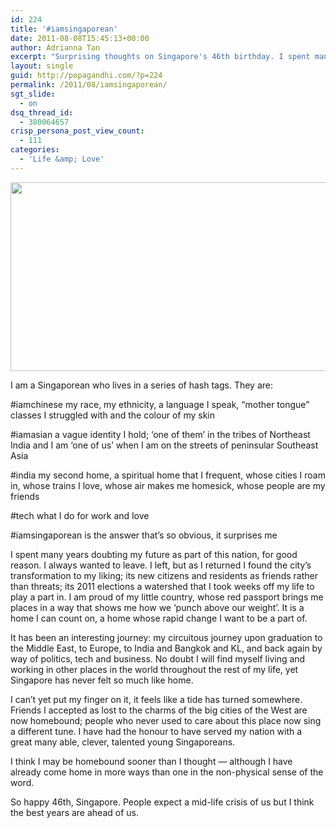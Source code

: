 ```yaml
---
id: 224
title: '#iamsingaporean'
date: 2011-08-08T15:45:13+00:00
author: Adrianna Tan
excerpt: "Surprising thoughts on Singapore's 46th birthday. I spent many years doubting my future as part of this nation, for good reason. I always wanted to leave. I left, but as I returned I found the city's transformation to my liking."
layout: single
guid: http://popagandhi.com/?p=224
permalink: /2011/08/iamsingaporean/
sgt_slide:
  - on
dsq_thread_id:
  - 380064657
crisp_persona_post_view_count:
  - 111
categories:
  - 'Life &amp; Love'
---
```

[<img src="http://res.cloudinary.com/dmchbvarm/image/upload/v1456563028/singapore_skyline_night_panorama_2011_edahmo.png" alt="" title="Singapore Skyline" width="640" height="302" class="size-full wp-image-233" />](http://en.wikipedia.org/wiki/File:1_singapore_city_skyline_dusk_panorama_2011.jpg)

I am a Singaporean who lives in a series of hash tags. They are:

#iamchinese my race, my ethnicity, a language I speak, &#8220;mother tongue&#8221; classes I struggled with and the colour of my skin

#iamasian a vague identity I hold; &#8216;one of them&#8217; in the tribes of Northeast India and I am &#8216;one of us&#8217; when I am on the streets of peninsular Southeast Asia

#india my second home, a spiritual home that I frequent, whose cities I roam in, whose trains I love, whose air makes me homesick, whose people are my friends

#tech what I do for work and love

#iamsingaporean is the answer that&#8217;s so obvious, it surprises me

I spent many years doubting my future as part of this nation, for good reason. I always wanted to leave. I left, but as I returned I found the city&#8217;s transformation to my liking; its new citizens and residents as friends rather than threats; its 2011 elections a watershed that I took weeks off my life to play a part in. I am proud of my little country, whose red passport brings me places in a way that shows me how we &#8216;punch above our weight&#8217;. It is a home I can count on, a home whose rapid change I want to be a part of.

It has been an interesting journey: my circuitous journey upon graduation to the Middle East, to Europe, to India and Bangkok and KL, and back again by way of politics, tech and business. No doubt I will find myself living and working in other places in the world throughout the rest of my life, yet Singapore has never felt so much like home.

I can&#8217;t yet put my finger on it, it feels like a tide has turned somewhere. Friends I accepted as lost to the charms of the big cities of the West are now homebound; people who never used to care about this place now sing a different tune. I have had the honour to have served my nation with a great many able, clever, talented young Singaporeans.

I think I may be homebound sooner than I thought — although I have already come home in more ways than one in the non-physical sense of the word.

So happy 46th, Singapore. People expect a mid-life crisis of us but I think the best years are ahead of us.
